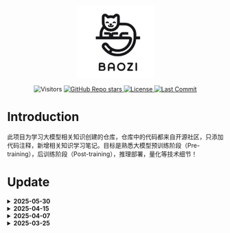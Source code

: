 <div align="center">

![logo](./images/logo.png)

</div>

<p align="center">
  <img src="https://visitor-badge.laobi.icu/badge?page_id=zhumaidang.baozi" alt="Visitors">
  <a href="https://github.com/zhumaidang/baozi/stargazers">
    <img alt="GitHub Repo stars" src="https://img.shields.io/github/stars/zhumaidang/https%3A%2F%2Fgithub.com%2Fzhumaidang%2Fbaozi.git">
  </a>
  <a href="https://github.com/zhumaidang/baozi/blob/dev/LICENSE">
    <img src="https://img.shields.io/github/license/zhumaidang/baozi" alt="License">
  </a>
  <a href="https://github.com/zhumaidang/baozi/commits/dev">
    <img src="https://img.shields.io/github/last-commit/zhumaidang/baozi" alt="Last Commit">
  </a>
</p>

# Introduction

此项目为学习大模型相关知识创建的仓库，仓库中的代码都来自开源社区，只添加代码注释，新增相关知识学习笔记。目标是熟悉大模型预训练阶段（Pre-training），后训练阶段（Post-training），推理部署，量化等技术细节！



# Update

<details close>
<summary> <b>2025-05-30</b></summary>
- Attention：Flash Attention
- RLHF：PPO，DPO，GRPO
- 训练推理模型（实现路径：1. 模型蒸馏；2.强化学习）
- 模型蒸馏（黑盒蒸馏，白盒蒸馏）

</details>

<details close>
<summary> <b>2025-04-15</b></summary>
- MoE：混合专家模型

</details>

<details close>
<summary> <b>2025-04-07</b></summary>

- 分布式训练：单机多卡分布式训练

</details>

<details close>
<summary> <b>2025-03-25</b></summary>

- 分词：基于字符分词、基于词的分词、wordpiece（BPE、BBPE）
- 位置编码：整形编码、零一编码、二进制向量编码、周期函数编码、sin和cos交替编码

</details>



